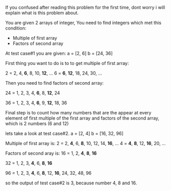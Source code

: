 If you confused after reading this problem for the first time, dont worry i will explain what is this problem about.

You are given 2 arrays of integer, You need to find integers which met this condition:
- Multiple of first array
- Factors of second array

At test case#1 you are given:
a = [2, 6]
b = [24, 36]

First thing you want to do is to to get multiple of first array:

2 = 2, 4, **6**, 8, 10, **12**, ...
6 = **6**, **12**, 18, 24, 30, ...

Then you need to find factors of second array:

24 = 1, 2, 3, 4, **6**, 8, **12**, 24

36 = 1, 2, 3, 4, **6**, 9, **12**, 18, 36

Final step is to count how many numbers that are the appear at every element of first multiple of the first array and factors of the second array, which is 2 numbers (6 and 12)

lets take a look at test case#2.
a = [2, 4]
b = [16, 32, 96]

Multiple of first array is:
2 = 2, **4**, 6, **8**, 10, 12, 14, **16**, ...
4 = **4**, **8**, 12, **16**, 20, ...

Factors of second aray is:
16 = 1, 2, **4**, **8**, **16**

32 = 1, 2, 3, **4**, 6, **8**, **16**
     
96 = 1, 2, 3, **4**, 6, **8**, 12, **16**, 24, 32, 48, 96
     
so the output of test case#2 is 3, because number 4, 8 and 16.
